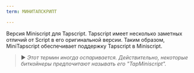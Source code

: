 ```yaml
---
term: МИНИТАПСКРИПТ

---
```

Версия Miniscript для Tapscript. Tapscript имеет несколько заметных отличий от Script в его оригинальной версии. Таким образом, MiniTapscript обеспечивает поддержку Tapscript в Miniscript.

> ► *Этот термин иногда оспаривается. Действительно, некоторые биткойнеры предпочитают называть его "TapMiniscript".*
